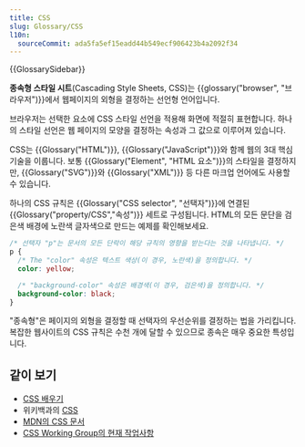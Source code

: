 ```yaml
---
title: CSS
slug: Glossary/CSS
l10n:
  sourceCommit: ada5fa5ef15eadd44b549ecf906423b4a2092f34
---
```


{{GlossarySidebar}}

**종속형 스타일 시트**(Cascading Style Sheets, CSS)는 {{glossary("browser", "브라우저")}}에서 웹페이지의 외형을 결정하는 선언형 언어입니다.

브라우저는 선택한 요소에 CSS 스타일 선언을 적용해 화면에 적절히 표현합니다. 하나의 스타일 선언은 웹 페이지의 모양을 결정하는 속성과 그 값으로 이루어져 있습니다.

CSS는 {{Glossary("HTML")}}, {{Glossary("JavaScript")}}와 함께 웹의 3대 핵심 기술을 이룹니다. 보통 {{Glossary("Element", "HTML 요소")}}의 스타일을 결정하지만, {{Glossary("SVG")}}와 {{Glossary("XML")}} 등 다른 마크업 언어에도 사용할 수 있습니다.

하나의 CSS 규칙은 {{Glossary("CSS selector", "선택자")}}에 연결된 {{Glossary("property/CSS","속성")}} 세트로 구성됩니다. HTML의 모든 문단을 검은색 배경에 노란색 글자색으로 만드는 예제를 확인해보세요.

```css
/* 선택자 "p"는 문서의 모든 단락이 해당 규칙의 영향을 받는다는 것을 나타냅니다. */
p {
  /* The "color" 속성은 텍스트 색상(이 경우, 노란색)을 정의합니다. */
  color: yellow;

  /* "background-color" 속성은 배경색(이 경우, 검은색)을 정의합니다. */
  background-color: black;
}
```

"종속형"은 페이지의 외형을 결정할 때 선택자의 우선순위를 결정하는 법을 가리킵니다. 복잡한 웹사이트의 CSS 규칙은 수천 개에 달할 수 있으므로 종속은 매우 중요한 특성입니다.

## 같이 보기

- [CSS 배우기](/ko/Learn/CSS)
- 위키백과의 [CSS](https://ko.wikipedia.org/wiki/CSS)
- [MDN의 CSS 문서](/ko/docs/Web/CSS)
- [CSS Working Group의 현재 작업사항](http://www.w3.org/Style/CSS/current-work)
